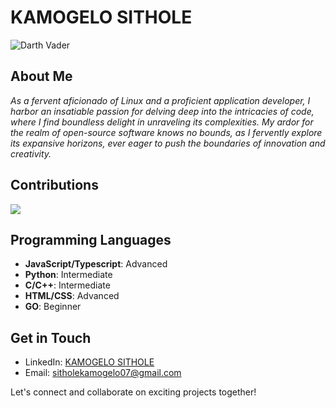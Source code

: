 # KAMOGELO SITHOLE

![Darth Vader](/images/darth-vader.jpg)

## About Me

*As a fervent aficionado of Linux and a proficient application developer, I harbor an insatiable passion for delving deep into the intricacies of code, where I find boundless delight in unraveling its complexities. My ardor for the realm of open-source software knows no bounds, as I fervently explore its expansive horizons, ever eager to push the boundaries of innovation and creativity.*

## Contributions

![](https://github-readme-streak-stats.herokuapp.com/?user=K4MOGELO&theme=react&hide_border=false)

## Programming Languages

- **JavaScript/Typescript**: Advanced
- **Python**: Intermediate
- **C/C++**: Intermediate
- **HTML/CSS**: Advanced
- **GO**: Beginner

## Get in Touch

- LinkedIn: [KAMOGELO SITHOLE](https://www.linkedin.com/in/kamogelosithole/)
- Email: sitholekamogelo07@gmail.com

Let's connect and collaborate on exciting projects together!
